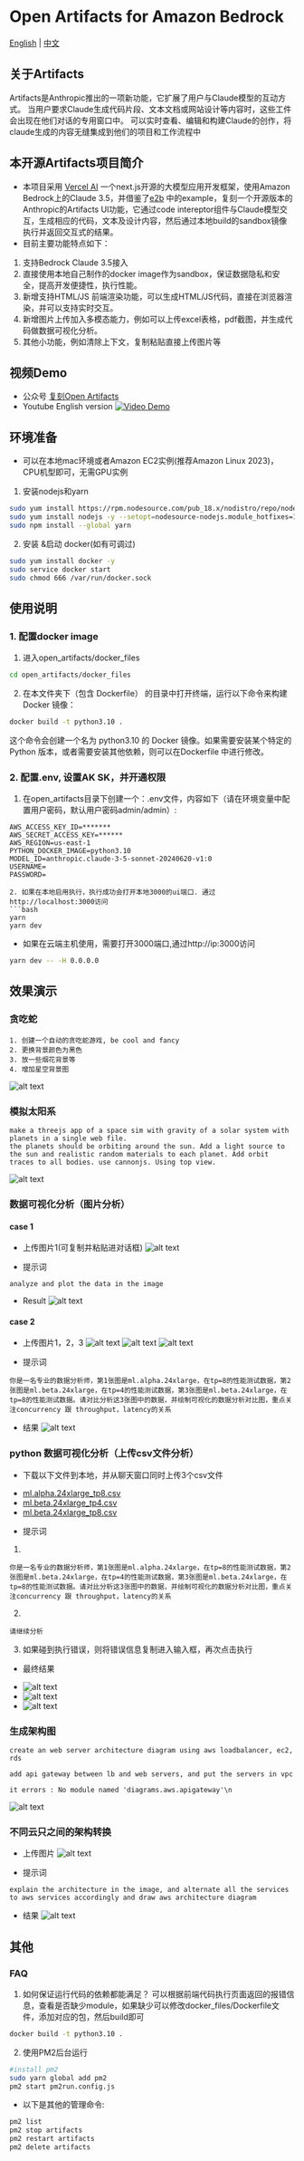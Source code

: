 # Open Artifacts for Amazon Bedrock
[English](./README.md) | [中文](./README_zh.md)

## 关于Artifacts
Artifacts是Anthropic推出的一项新功能，它扩展了用户与Claude模型的互动方式。
当用户要求Claude生成代码片段、文本文档或网站设计等内容时，这些工件会出现在他们对话的专用窗口中。
可以实时查看、编辑和构建Claude的创作，将claude生成的内容无缝集成到他们的项目和工作流程中

## 本开源Artifacts项目简介
- 本项目采用 [Vercel AI](https://sdk.vercel.ai/) 一个next.js开源的大模型应用开发框架，使用Amazon Bedrock上的Claude 3.5，并借鉴了[e2b](https://e2b.dev/docs) 中的example，复刻一个开源版本的Anthropic的Artifacts UI功能，它通过code intereptor组件与Claude模型交互，生成相应的代码，文本及设计内容，然后通过本地build的sandbox镜像执行并返回交互式的结果。
- 目前主要功能特点如下：
1. 支持Bedrock Claude 3.5接入
2. 直接使用本地自己制作的docker image作为sandbox，保证数据隐私和安全，提高开发便捷性，执行性能。
3. 新增支持HTML/JS 前端渲染功能，可以生成HTML/JS代码，直接在浏览器渲染，并可以支持实时交互。
4. 新增图片上传加入多模态能力，例如可以上传excel表格，pdf截图，并生成代码做数据可视化分析。
5. 其他小功能，例如清除上下文，复制粘贴直接上传图片等

## 视频Demo
* 公众号 [复刻Open Artifacts](https://mp.weixin.qq.com/s/HsMAkLHsWNrkfsp9N11bVA)
* Youtube English version
[![Video Demo](asset/open_artifacts_bedrock_en-cover.jpg)](https://youtu.be/y6n1t-3OUNw)


## 环境准备
- 可以在本地mac环境或者Amazon EC2实例(推荐Amazon Linux 2023)，CPU机型即可，无需GPU实例
1. 安装nodejs和yarn
```bash
sudo yum install https://rpm.nodesource.com/pub_18.x/nodistro/repo/nodesource-release-nodistro-1.noarch.rpm -y
sudo yum install nodejs -y --setopt=nodesource-nodejs.module_hotfixes=1 --nogpgcheck
sudo npm install --global yarn
```
2. 安装 &启动 docker(如有可调过)
```bash
sudo yum install docker -y
sudo service docker start
sudo chmod 666 /var/run/docker.sock
```
## 使用说明
### 1. 配置docker image
1. 进入open_artifacts/docker_files
```bash
cd open_artifacts/docker_files
```

2. 在本文件夹下（包含 Dockerfile） 的目录中打开终端，运行以下命令来构建 Docker 镜像：
```bash
docker build -t python3.10 .
```
这个命令会创建一个名为 python3.10 的 Docker 镜像。如果需要安装某个特定的 Python 版本，或者需要安装其他依赖，则可以在Dockerfile 中进行修改。

### 2. 配置.env, 设置AK SK，并开通权限
1. 在open_artifacts目录下创建一个：.env文件，内容如下（请在环境变量中配置用户密码，默认用户密码admin/admin）:
```
AWS_ACCESS_KEY_ID=*******
AWS_SECRET_ACCESS_KEY=******
AWS_REGION=us-east-1
PYTHON_DOCKER_IMAGE=python3.10
MODEL_ID=anthropic.claude-3-5-sonnet-20240620-v1:0
USERNAME=
PASSWORD=

2. 如果在本地启用执行，执行成功会打开本地3000的ui端口. 通过http://localhost:3000访问
```bash
yarn
yarn dev
```
- 如果在云端主机使用，需要打开3000端口,通过http://ip:3000访问
```bash
yarn dev -- -H 0.0.0.0
```

## 效果演示
### 贪吃蛇
```
1. 创建一个自动的贪吃蛇游戏, be cool and fancy
2. 更换背景颜色为黑色
3. 放一些烟花背景等
4. 增加星空背景图
```
![alt text](asset/image.png)

### 模拟太阳系
```
make a threejs app of a space sim with gravity of a solar system with planets in a single web file.
the planets should be orbiting around the sun. Add a light source to the sun and realistic random materials to each planet. Add orbit traces to all bodies. use cannonjs. Using top view.
```
![alt text](asset/image2.png)

### 数据可视化分析（图片分析）
#### case 1
- 上传图片1(可复制并粘贴进对话框)
![alt text](asset/image3_1.png)

- 提示词
```
analyze and plot the data in the image 
```

- Result
![alt text](asset/image3_5.png)


#### case 2
- 上传图片1，2，3
![alt text](asset/image3_1.png)
![alt text](asset/image3_2.png)
![alt text](asset/image3_3.png)

- 提示词
```
你是一名专业的数据分析师，第1张图是ml.alpha.24xlarge，在tp=8的性能测试数据，第2张图是ml.beta.24xlarge，在tp=4的性能测试数据，第3张图是ml.beta.24xlarge，在tp=8的性能测试数据。请对比分析这3张图中的数据，并绘制可视化的数据分析对比图，重点关注concurrency 跟 throughput，latency的关系
```

- 结果
![alt text](asset/image3_4.png)


### python 数据可视化分析（上传csv文件分析）
- 下载以下文件到本地，并从聊天窗口同时上传3个csv文件
* [ml.alpha.24xlarge_tp8.csv](asset/ml.alpha.24xlarge_tp8.csv)  
* [ml.beta.24xlarge_tp4.csv](asset/ml.beta.24xlarge_tp4.csv)  
* [ml.beta.24xlarge_tp8.csv](asset/ml.beta.24xlarge_tp8.csv)

- 提示词
1. 
```
你是一名专业的数据分析师，第1张图是ml.alpha.24xlarge，在tp=8的性能测试数据，第2张图是ml.beta.24xlarge，在tp=4的性能测试数据，第3张图是ml.beta.24xlarge，在tp=8的性能测试数据。请对比分析这3张图中的数据，并绘制可视化的数据分析对比图，重点关注concurrency 跟 throughput，latency的关系
```
2. 
```
请继续分析
```
3. 如果碰到执行错误，则将错误信息复制进入输入框，再次点击执行

- 最终结果
* ![alt text](asset/image-4-1.png)
* ![alt text](asset/image-4-2.png)
* ![alt text](asset/image-4-3.png)

### 生成架构图
```
create an web server architecture diagram using aws loadbalancer, ec2, rds
```
```
add api gateway between lb and web servers, and put the servers in vpc
```
```
it errors : No module named 'diagrams.aws.apigateway'\n
```
![alt text](asset/image5.png)

### 不同云只之间的架构转换
- 上传图片
![alt text](asset/image6_0.png)

- 提示词
```
explain the architecture in the image, and alternate all the services to aws services accordingly and draw aws architecture diagram
```

- 结果
![alt text](asset/image6.png)

## 其他
### FAQ
1. 如何保证运行代码的依赖都能满足？
可以根据前端代码执行页面返回的报错信息，查看是否缺少module，如果缺少可以修改docker_files/Dockerfile文件，添加对应的包，然后build即可
```bash
docker build -t python3.10 .
```

2. 使用PM2后台运行
```bash
#install pm2
sudo yarn global add pm2
pm2 start pm2run.config.js 
```
- 以下是其他的管理命令:
```bash
pm2 list
pm2 stop artifacts
pm2 restart artifacts
pm2 delete artifacts
```

